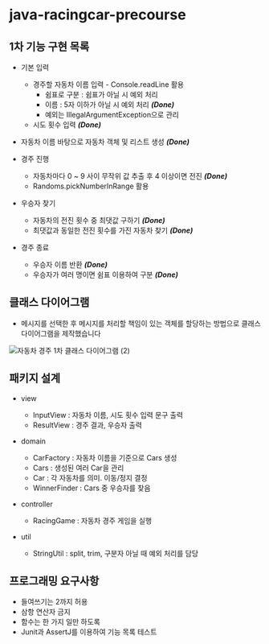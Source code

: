 # java-racingcar-precourse

## 1차 기능 구현 목록

- 기본 입력
    - 경주할 자동차 이름 입력 - Console.readLine 활용
        - 쉼표로 구분 : 쉼표가 아닐 시 예외 처리
        - 이름 : 5자 이하가 아닐 시 예외 처리 **_(Done)_**
        - 예외는 IllegalArgumentException으로 관리
    - 시도 횟수 입력 **_(Done)_**

- 자동차 이름 바탕으로 자동차 객체 및 리스트 생성 **_(Done)_**

- 경주 진행
    - 자동차마다 0 ~ 9 사이 무작위 값 추출 후 4 이상이면 전진 **_(Done)_**
    - Randoms.pickNumberInRange 활용

- 우승자 찾기
    - 자동차의 전진 횟수 중 최댓값 구하기 **_(Done)_**
    - 최댓값과 동일한 전진 횟수를 가진 자동차 찾기 **_(Done)_**

- 경주 종료
    - 우승자 이름 반환 **_(Done)_**
    - 우승자가 여러 명이면 쉼표 이용하여 구분 **_(Done)_**

## 클래스 다이어그램

- 메시지를 선택한 후 메시지를 처리할 책임이 있는 객체를 할당하는 방법으로 클래스 다이어그램을 제작했습니다

![자동차 경주 1차 클래스 다이어그램 (2)](https://github.com/user-attachments/assets/29333110-3b17-4dd5-abc8-5ac9195dffd6)


## 패키지 설계

- view
    - InputView : 자동차 이름, 시도 횟수 입력 문구 출력
    - ResultView : 경주 결과, 우승자 출력

- domain
    - CarFactory : 자동차 이름을 기준으로 Cars 생성
    - Cars : 생성된 여러 Car을 관리
    - Car : 각 자동차를 의미. 이동/정지 결정
    - WinnerFinder : Cars 중 우승자를 찾음

- controller
    - RacingGame : 자동차 경주 게임을 실행

- util
    - StringUtil : split, trim, 구분자 아닐 때 예외 처리를 담당

## 프로그래밍 요구사항

- 들여쓰기는 2까지 허용
- 삼항 연산자 금지
- 함수는 한 가지 일만 하도록
- Junit과 AssertJ를 이용하여 기능 목록 테스트
